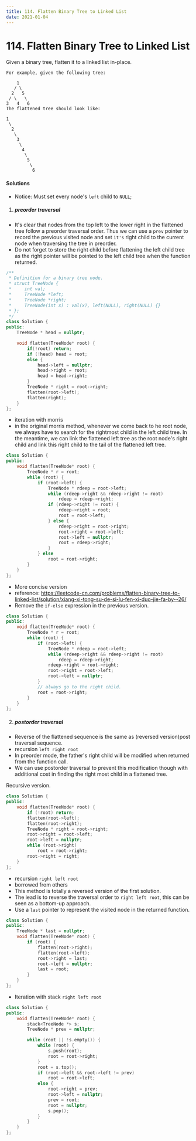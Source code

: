 ```yaml
---
title: 114. Flatten Binary Tree to Linked List
date: 2021-01-04
---
```


# 114. Flatten Binary Tree to Linked List

Given a binary tree, flatten it to a linked list in-place.

```
For example, given the following tree:

    1
   / \
  2   5
 / \   \
3   4   6
The flattened tree should look like:

1
 \
  2
   \
    3
     \
      4
       \
        5
         \
          6
```

#### Solutions

- Notice: Must set every node's `left` child to `NULL`;

1. ##### preorder traversal

- It's clear that nodes from the top left to the lower right in the flattened tree follow a preorder traversal order. Thus we can use a `prev` pointer to record the previous visited node and set `it's` right child to the  current node when traversing the tree in preorder.
- Do not forget to store the right child before flattening the left child tree as the right pointer will be pointed to the left child tree when the function returned.

```cpp
/**
 * Definition for a binary tree node.
 * struct TreeNode {
 *     int val;
 *     TreeNode *left;
 *     TreeNode *right;
 *     TreeNode(int x) : val(x), left(NULL), right(NULL) {}
 * };
 */
class Solution {
public:
    TreeNode * head = nullptr;

    void flatten(TreeNode* root) {
        if(!root) return;
        if (!head) head = root;
        else {
            head->left = nullptr;
            head->right = root;
            head = head->right;
        }
        TreeNode * right = root->right;
        flatten(root->left);
        flatten(right);
    }
};
```

- iteration with morris
- in the original morris method, whenever we come back to he root node, we always have to search for the rightmost child in the left child tree. In the meantime, we can link the flattened left tree as the root node's right child and link this right child to the tail of the flattened left tree.

```cpp
class Solution {
public:
    void flatten(TreeNode* root) {
        TreeNode * r = root;
        while (root) {
            if (root->left) {
                TreeNode * rdeep = root->left;
                while (rdeep->right && rdeep->right != root)
                    rdeep = rdeep->right;
                if (rdeep->right != root) {
                    rdeep->right = root;
                    root = root->left;
                } else {
                    rdeep->right = root->right;
                    root->right = root->left;
                    root->left = nullptr;
                    root = rdeep->right;
                }
            } else
                root = root->right;
        }
    }
};
```

- More concise version
- reference: https://leetcode-cn.com/problems/flatten-binary-tree-to-linked-list/solution/xiang-xi-tong-su-de-si-lu-fen-xi-duo-jie-fa-by--26/
- Remove the `if-else` expression in the previous version.

```cpp
class Solution {
public:
    void flatten(TreeNode* root) {
        TreeNode * r = root;
        while (root) {
            if (root->left) {
                TreeNode * rdeep = root->left;
                while (rdeep->right && rdeep->right != root)
                    rdeep = rdeep->right;
                rdeep->right = root->right;
                root->right = root->left;
                root->left = nullptr;
            }
            // always go to the right child.
            root = root->right;
        }
    }
};
```


2. ##### postorder traversal

- Reverse of the flattened sequence is the same as (reversed version)post traversal sequence.
- recursion `left right root`
- In preorder mode, the father's right child will be modified when returned from the function call.
- We can use postorder traversal to prevent this modification though with additional cost in finding the right most child in a flattened tree.

Recursive version.

```cpp
class Solution {
public:
    void flatten(TreeNode* root) {
        if (!root) return;
        flatten(root->left);
        flatten(root->right);
        TreeNode * right = root->right;
        root->right = root->left;
        root->left = nullptr;
        while (root->right)
            root = root->right;
        root->right = right;
    }
};
```

- recursion `right left root`
- borrowed from others
- This method is totally a reversed version of the first solution.
- The iead is to reverse the traversal order to `right left root`, this can be seen as a bottom-up approach.
- Use a `last` pointer to represent the visited node in the returned function.

```cpp
class Solution {
public:
    TreeNode * last = nullptr;
    void flatten(TreeNode* root) {
        if (root) {
            flatten(root->right);
            flatten(root->left);
            root->right = last;
            root->left = nullptr;
            last = root;
        }
    }
};
```

- Iteration with stack `right left root`

```cpp
class Solution {
public:
    void flatten(TreeNode* root) {
        stack<TreeNode *> s;
        TreeNode * prev = nullptr;

        while (root || !s.empty()) {
            while (root) {
                s.push(root);
                root = root->right;
            }
            root = s.top();
            if (root->left && root->left != prev)
                root = root->left;
            else {
                root->right = prev;
                root->left = nullptr;
                prev = root;
                root = nullptr;
                s.pop();
            }
        }
    }
};
```
